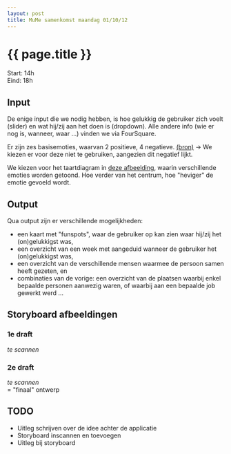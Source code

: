 ```yaml
---
layout: post
title: MuMe samenkomst maandag 01/10/12
---
```


{{ page.title }}
================
Start: 14h  
Eind: 18h  

## Input
De enige input die we nodig hebben, is hoe gelukkig de gebruiker zich voelt (slider) en wat hij/zij aan het doen is (dropdown). Alle andere info (wie er nog is, wanneer, waar …) vinden we via FourSquare.

Er zijn zes basisemoties, waarvan 2 positieve, 4 negatieve. [(bron)](http://www.news-medical.net/news/20100319/Six-basic-human-emotions-universally-recognized-other-positive-emotions-culturally-specific.aspx) -> We kiezen er voor deze niet te gebruiken, aangezien dit negatief lijkt.

We kiezen voor het taartdiagram in [deze afbeelding](http://library.thinkquest.org/25500/emotions/media/circle4.gif), waarin verschillende emoties worden getoond. Hoe verder van het centrum, hoe "heviger" de emotie gevoeld wordt.

## Output
Qua output zijn er verschillende mogelijkheden:  

* een kaart met "funspots", waar de gebruiker op kan zien waar hij/zij het (on)gelukkigst was,
* een overzicht van een week met aangeduid wanneer de gebruiker het (on)gelukkigst was,
* een overzicht van de verschillende mensen waarmee de persoon samen heeft gezeten, en
* combinaties van de vorige: een overzicht van de plaatsen waarbij enkel bepaalde personen aanwezig waren, of waarbij aan een bepaalde job gewerkt werd …

## Storyboard afbeeldingen
### 1e draft
_te scannen_

### 2e draft
_te scannen_  
= "finaal" ontwerp

## TODO
* Uitleg schrijven over de idee achter de applicatie
* Storyboard inscannen en toevoegen
* Uitleg bij storyboard